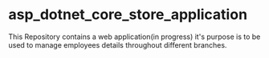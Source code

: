 # asp_dotnet_core_store_application
This Repository contains a web application(in progress) it's purpose is to be used to manage 
employees details throughout different branches. 
